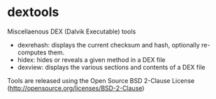 dextools
========

Miscellaenous DEX (Dalvik Executable) tools
- dexrehash: displays the current checksum and hash, optionally re-computes them.
- hidex: hides or reveals a given method in a DEX file
- dexview: displays the various sections and contents of a DEX file

Tools are released using the Open Source BSD 2-Clause License (http://opensource.org/licenses/BSD-2-Clause)

